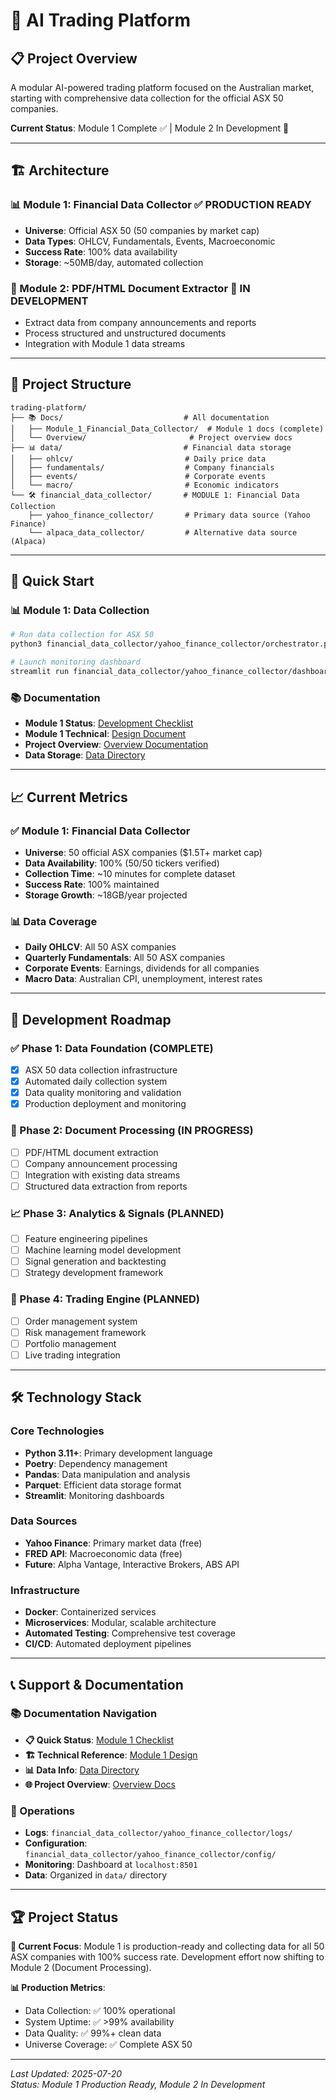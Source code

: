 # 🤖 AI Trading Platform

## 📋 **Project Overview**

A modular AI-powered trading platform focused on the Australian market, starting with comprehensive data collection for the official ASX 50 companies.

**Current Status**: Module 1 Complete ✅ | Module 2 In Development 🚧

---

## 🏗️ **Architecture**

### **📊 Module 1: Financial Data Collector** ✅ **PRODUCTION READY**
- **Universe**: Official ASX 50 (50 companies by market cap)
- **Data Types**: OHLCV, Fundamentals, Events, Macroeconomic
- **Success Rate**: 100% data availability
- **Storage**: ~50MB/day, automated collection

### **📄 Module 2: PDF/HTML Document Extractor** 🚧 **IN DEVELOPMENT**
- Extract data from company announcements and reports
- Process structured and unstructured documents
- Integration with Module 1 data streams

---

## 📁 **Project Structure**

```
trading-platform/
├── 📚 Docs/                           # All documentation
│   ├── Module_1_Financial_Data_Collector/  # Module 1 docs (complete)
│   └── Overview/                       # Project overview docs
├── 📊 data/                           # Financial data storage
│   ├── ohlcv/                         # Daily price data
│   ├── fundamentals/                  # Company financials
│   ├── events/                        # Corporate events
│   └── macro/                         # Economic indicators
└── 🛠️ financial_data_collector/       # MODULE 1: Financial Data Collection
    ├── yahoo_finance_collector/       # Primary data source (Yahoo Finance)
    └── alpaca_data_collector/         # Alternative data source (Alpaca)
```

---

## 🚀 **Quick Start**

### **📊 Module 1: Data Collection**
```bash
# Run data collection for ASX 50
python3 financial_data_collector/yahoo_finance_collector/orchestrator.py

# Launch monitoring dashboard
streamlit run financial_data_collector/yahoo_finance_collector/dashboard.py
```

### **📚 Documentation**
- **Module 1 Status**: [Development Checklist](Docs/Module_1_Financial_Data_Collector/Module_1_Development_Checklist.md)
- **Module 1 Technical**: [Design Document](Docs/Module_1_Financial_Data_Collector/Module_1_Design_Document.md)
- **Project Overview**: [Overview Documentation](Docs/Overview/)
- **Data Storage**: [Data Directory](data/)

---

## 📈 **Current Metrics**

### **✅ Module 1: Financial Data Collector**
- **Universe**: 50 official ASX companies ($1.5T+ market cap)
- **Data Availability**: 100% (50/50 tickers verified)
- **Collection Time**: ~10 minutes for complete dataset
- **Success Rate**: 100% maintained
- **Storage Growth**: ~18GB/year projected

### **📊 Data Coverage**
- **Daily OHLCV**: All 50 ASX companies
- **Quarterly Fundamentals**: All 50 ASX companies  
- **Corporate Events**: Earnings, dividends for all companies
- **Macro Data**: Australian CPI, unemployment, interest rates

---

## 🎯 **Development Roadmap**

### **✅ Phase 1: Data Foundation (COMPLETE)**
- [x] ASX 50 data collection infrastructure
- [x] Automated daily collection system
- [x] Data quality monitoring and validation
- [x] Production deployment and monitoring

### **🚧 Phase 2: Document Processing (IN PROGRESS)**
- [ ] PDF/HTML document extraction
- [ ] Company announcement processing
- [ ] Integration with existing data streams
- [ ] Structured data extraction from reports

### **📈 Phase 3: Analytics & Signals (PLANNED)**
- [ ] Feature engineering pipelines
- [ ] Machine learning model development
- [ ] Signal generation and backtesting
- [ ] Strategy development framework

### **🤖 Phase 4: Trading Engine (PLANNED)**
- [ ] Order management system
- [ ] Risk management framework
- [ ] Portfolio management
- [ ] Live trading integration

---

## 🛠️ **Technology Stack**

### **Core Technologies**
- **Python 3.11+**: Primary development language
- **Poetry**: Dependency management
- **Pandas**: Data manipulation and analysis
- **Parquet**: Efficient data storage format
- **Streamlit**: Monitoring dashboards

### **Data Sources**
- **Yahoo Finance**: Primary market data (free)
- **FRED API**: Macroeconomic data (free)
- **Future**: Alpha Vantage, Interactive Brokers, ABS API

### **Infrastructure**
- **Docker**: Containerized services
- **Microservices**: Modular, scalable architecture
- **Automated Testing**: Comprehensive test coverage
- **CI/CD**: Automated deployment pipelines

---

## 📞 **Support & Documentation**

### **📚 Documentation Navigation**
- **📋 Quick Status**: [Module 1 Checklist](Docs/Module_1_Financial_Data_Collector/Module_1_Development_Checklist.md)
- **🏗️ Technical Reference**: [Module 1 Design](Docs/Module_1_Financial_Data_Collector/Module_1_Design_Document.md)
- **📊 Data Info**: [Data Directory](data/README.md)
- **🌐 Project Overview**: [Overview Docs](Docs/Overview/)

### **🔧 Operations**
- **Logs**: `financial_data_collector/yahoo_finance_collector/logs/`
- **Configuration**: `financial_data_collector/yahoo_finance_collector/config/`
- **Monitoring**: Dashboard at `localhost:8501`
- **Data**: Organized in `data/` directory

---

## 🏆 **Project Status**

**🎯 Current Focus**: Module 1 is production-ready and collecting data for all 50 ASX companies with 100% success rate. Development effort now shifting to Module 2 (Document Processing).

**📊 Production Metrics**: 
- Data Collection: ✅ 100% operational
- System Uptime: ✅ >99% availability  
- Data Quality: ✅ 99%+ clean data
- Universe Coverage: ✅ Complete ASX 50

---

*Last Updated: 2025-07-20*  
*Status: Module 1 Production Ready, Module 2 In Development* 